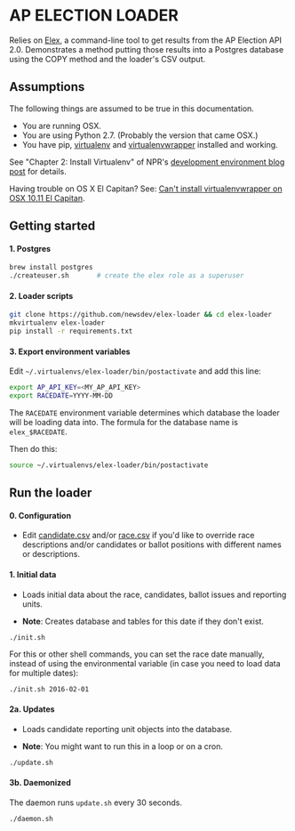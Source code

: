# AP ELECTION LOADER
Relies on [Elex](https://github.com/newsdev/elex), a command-line tool to get results from the AP Election API 2.0. Demonstrates a method putting those results into a Postgres database using the COPY method and the loader's CSV output.

## Assumptions
The following things are assumed to be true in this documentation.

* You are running OSX.
* You are using Python 2.7. (Probably the version that came OSX.)
* You have pip, [virtualenv](https://pypi.python.org/pypi/virtualenv) and [virtualenvwrapper](https://pypi.python.org/pypi/virtualenvwrapper) installed and working.

See "Chapter 2: Install Virtualenv" of NPR's [development environment blog post](http://blog.apps.npr.org/2013/06/06/how-to-setup-a-developers-environment.html) for details.

Having trouble on OS X El Capitan? See: [Can't install virtualenvwrapper on OSX 10.11 El Capitan](http://stackoverflow.com/questions/32086631/cant-install-virtualenvwrapper-on-osx-10-11-el-capitan).

## Getting started

#### 1. Postgres
```bash
brew install postgres
./createuser.sh       # create the elex role as a superuser
```

#### 2. Loader scripts
```bash
git clone https://github.com/newsdev/elex-loader && cd elex-loader
mkvirtualenv elex-loader
pip install -r requirements.txt
```

#### 3. Export environment variables
Edit `~/.virtualenvs/elex-loader/bin/postactivate` and add this line:

```bash
export AP_API_KEY=<MY_AP_API_KEY>
export RACEDATE=YYYY-MM-DD
```

The `RACEDATE` environment variable determines which database the loader will be loading data into. The formula for the database name is `elex_$RACEDATE`.

Then do this:

```bash
source ~/.virtualenvs/elex-loader/bin/postactivate
```

## Run the loader

#### 0. Configuration
* Edit [candidate.csv](https://github.com/newsdev/elex-loader/blob/master/overrides/candidate.csv) and/or [race.csv](https://github.com/newsdev/elex-loader/blob/master/overrides/race.csv) if you'd like to override race descriptions and/or candidates or ballot positions with different names or descriptions.

#### 1. Initial data
* Loads initial data about the race, candidates, ballot issues and reporting units.

* **Note**: Creates database and tables for this date if they don't exist.
```bash
./init.sh
```

For this or other shell commands, you can set the race date manually, instead of using the environmental variable (in case you need to load data for multiple dates):

```
./init.sh 2016-02-01
```

#### 2a. Updates
* Loads candidate reporting unit objects into the database.

* **Note**: You might want to run this in a loop or on a cron.

```bash
./update.sh
```

#### 3b. Daemonized
The daemon runs `update.sh` every 30 seconds.
```bash
./daemon.sh
```
